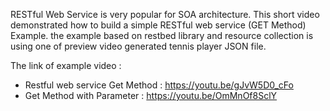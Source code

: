 RESTful Web Service is very popular for SOA architecture. This short video demonstrated how to build a simple RESTful web 
service (GET Method) Example. the example based on  restbed library and resource collection is using one of preview video 
generated tennis player JSON file.

The link of example video :
* Restful web service Get Method : https://youtu.be/gJvW5D0_cFo
* Get Method with Parameter : https://youtu.be/OmMnOf8SclY
